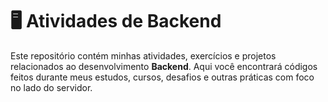 # 🖥️ Atividades de Backend

Este repositório contém minhas atividades, exercícios e projetos relacionados ao desenvolvimento **Backend**. Aqui você encontrará códigos feitos durante meus estudos, cursos, desafios e outras práticas com foco no lado do servidor.



